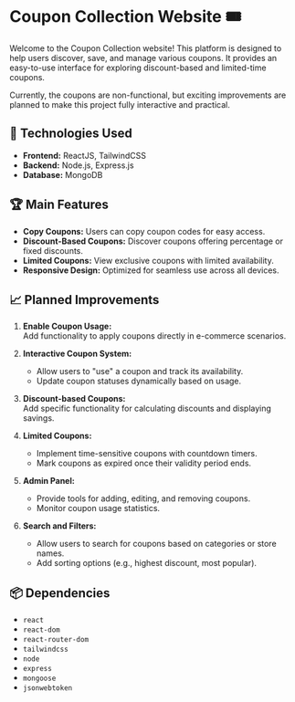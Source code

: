 # Coupon Collection Website 🎟️  

Welcome to the Coupon Collection website! This platform is designed to help users discover, save, and manage various coupons. It provides an easy-to-use interface for exploring discount-based and limited-time coupons.  

Currently, the coupons are non-functional, but exciting improvements are planned to make this project fully interactive and practical.  

## 🚀 Technologies Used  
- **Frontend:** ReactJS, TailwindCSS  
- **Backend:** Node.js, Express.js  
- **Database:** MongoDB  

## 🏆 Main Features  
- **Copy Coupons:** Users can copy coupon codes for easy access.  
- **Discount-Based Coupons:** Discover coupons offering percentage or fixed discounts.  
- **Limited Coupons:** View exclusive coupons with limited availability.  
- **Responsive Design:** Optimized for seamless use across all devices.  

## 📈 Planned Improvements  
1. **Enable Coupon Usage:**  
   Add functionality to apply coupons directly in e-commerce scenarios.  

2. **Interactive Coupon System:**  
   - Allow users to "use" a coupon and track its availability.  
   - Update coupon statuses dynamically based on usage.  

3. **Discount-based Coupons:**  
   Add specific functionality for calculating discounts and displaying savings.  

4. **Limited Coupons:**  
   - Implement time-sensitive coupons with countdown timers.  
   - Mark coupons as expired once their validity period ends.  

5. **Admin Panel:**  
   - Provide tools for adding, editing, and removing coupons.  
   - Monitor coupon usage statistics.  

6. **Search and Filters:**  
   - Allow users to search for coupons based on categories or store names.  
   - Add sorting options (e.g., highest discount, most popular).  

## 📦 Dependencies  
- `react`  
- `react-dom`  
- `react-router-dom`  
- `tailwindcss`  
- `node`  
- `express`  
- `mongoose`  
- `jsonwebtoken`

